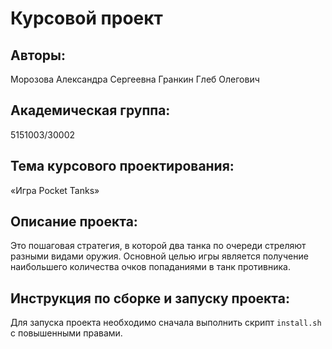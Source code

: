 # Курсовой проект

## Авторы: 
Морозова Александра Сергеевна 
Гранкин Глеб Олегович  

## Академическая группа:
5151003/30002

## Тема курсового проектирования:
«Игра Pocket Tanks» 

## Описание проекта:
Это пошаговая стратегия, в которой два танка по очереди стреляют разными видами оружия. Основной целью игры является получение наибольшего количества очков попаданиями в танк противника. 

## Инструкция по сборке и запуску проекта:

Для запуска проекта необходимо сначала выполнить скрипт `install.sh` с повышенными правами.
